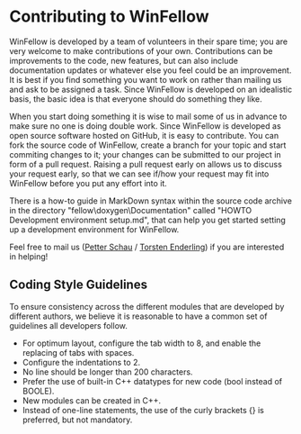 Contributing to WinFellow
=========================
WinFellow is developed by a team of volunteers in their spare time; you
are very welcome to make contributions of your own.
Contributions can be improvements to the code, new features, but can also
include documentation updates or whatever else you feel could be an improvement.
It is best if you find something you want to work on rather than mailing
us and ask to be assigned a task.
Since WinFellow is developed on an idealistic basis, the basic idea is
that everyone should do something they like.

When you start doing something it is wise to mail some of us in advance
to make sure no one is doing double work.
Since WinFellow is developed as open source software hosted on GitHub,
it is easy to contribute.
You can fork the source code of WinFellow, create a branch for your topic
and start commiting changes to it; your changes can be submitted to our
project in form of a pull request.
Raising a pull request early on allows us to discuss your request early,
so that we can see if/how your request may fit into WinFellow before you
put any effort into it.

There is a how-to guide in MarkDown syntax within the source code archive
in the directory "fellow\doxygen\Documentation" called
"HOWTO Development environment setup.md", that can help you get started
setting up a development environment for WinFellow.

Feel free to mail us
([Petter Schau](mailto:petschau@gmail.com) / [Torsten Enderling](mailto:carfesh@gmx.net))
if you are interested in helping!

Coding Style Guidelines
-----------------------
To ensure consistency across the different modules that are developed by different authors, we
believe it is reasonable to have a common set of guidelines all developers follow.

- For optimum layout, configure the tab width to 8, and enable the replacing of tabs with spaces.
- Configure the indentations to 2.
- No line should be longer than 200 characters.
- Prefer the use of built-in C++ datatypes for new code (bool instead of BOOLE).
- New modules can be created in C++.
- Instead of one-line statements, the use of the curly brackets {} is preferred, but not mandatory.